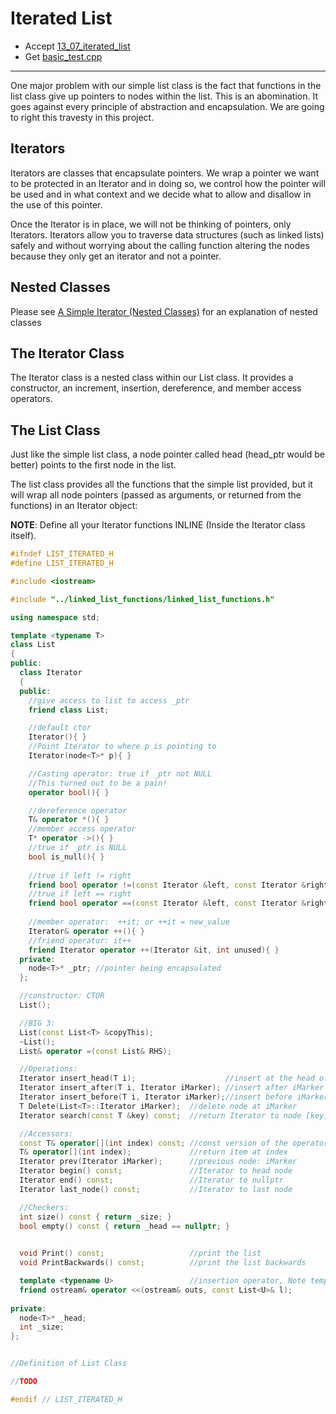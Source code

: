 # Iterated List

- Accept [13_07_iterated_list](https://classroom.github.com/a/PhOp9RKU)
- Get [basic_test.cpp](basic_test.cpp)

---

One major problem with our simple list class is the fact that functions in the list class give up pointers to nodes within the list. This is an abomination. It goes against every principle of abstraction and encapsulation. We are going to right this travesty in this project.


## Iterators

Iterators are classes that encapsulate pointers. We wrap a pointer we want to be protected in an Iterator and in doing so, we control how the pointer will be used and in what context and we decide what to allow and disallow in the use of this pointer. 

Once the Iterator is in place, we will not be thinking of pointers, only Iterators. Iterators allow you to traverse data structures (such as linked lists) safely and without worrying about the calling function altering the nodes because they only get an iterator and not a pointer.


## Nested Classes
Please see [A Simple Iterator (Nested Classes)](https://docs.google.com/document/d/1hZQyeSlvRJq8xhVYjJklljzhKJxa5q0ByKfnydfKKKc/edit?usp=sharing) for an explanation of nested classes


## The Iterator Class
The Iterator class is a nested class within our List class. It provides a constructor, an increment, insertion, dereference, and member access operators.


## The List Class

Just like the simple list class, a node pointer called head (head_ptr would be better) points to the first node in the list.

The list class provides all the functions that the simple list provided, but it will wrap all node pointers (passed as arguments, or returned from the functions) in an Iterator object:

**NOTE**: Define all your Iterator functions INLINE (Inside the Iterator class itself).

```c++
#ifndef LIST_ITERATED_H
#define LIST_ITERATED_H

#include <iostream>

#include "../linked_list_functions/linked_list_functions.h"

using namespace std;

template <typename T>
class List
{
public:
  class Iterator
  {
  public:
    //give access to list to access _ptr
    friend class List;

    //default ctor
    Iterator(){ }
    //Point Iterator to where p is pointing to
    Iterator(node<T>* p){ }

    //Casting operator: true if _ptr not NULL
    //This turned out to be a pain!
    operator bool(){ }

    //dereference operator
    T& operator *(){ }
    //member access operator
    T* operator ->(){ }
    //true if _ptr is NULL
    bool is_null(){ }
    
    //true if left != right
    friend bool operator !=(const Iterator &left, const Iterator &right){ }
    //true if left == right
    friend bool operator ==(const Iterator &left, const Iterator &right){ }
    
    //member operator:  ++it; or ++it = new_value
    Iterator& operator ++(){ }
    //friend operator: it++
    friend Iterator operator ++(Iterator &it, int unused){ }
  private:
    node<T>* _ptr; //pointer being encapsulated
  };

  //constructor: CTOR
  List();

  //BIG 3:
  List(const List<T> &copyThis);
  ~List();
  List& operator =(const List& RHS);

  //Operations:
  Iterator insert_head(T i);                    //insert at the head of list
  Iterator insert_after(T i, Iterator iMarker); //insert after iMarker
  Iterator insert_before(T i, Iterator iMarker);//insert before iMarker
  T Delete(List<T>::Iterator iMarker);  //delete node at iMarker
  Iterator search(const T &key) const;  //return Iterator to node [key], nullptr if not there

  //Accessors:
  const T& operator[](int index) const; //const version of the operator []
  T& operator[](int index);             //return item at index
  Iterator prev(Iterator iMarker);      //previous node: iMarker
  Iterator begin() const;               //Iterator to head node
  Iterator end() const;                 //Iterator to nullptr
  Iterator last_node() const;           //Iterator to last node

  //Checkers:
  int size() const { return _size; }
  bool empty() const { return _head == nullptr; }

  
  void Print() const;                   //print the list
  void PrintBackwards() const;          //print the list backwards

  template <typename U>                 //insertion operator, Note template arg U   
  friend ostream& operator <<(ostream& outs, const List<U>& l);
  
private:
  node<T>* _head;
  int _size;
};


//Definition of List Class

//TODO

#endif // LIST_ITERATED_H
```